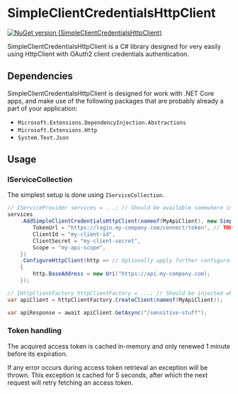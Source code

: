 # SimpleClientCredentialsHttpClient
[![NuGet version (SimpleClientCredentialsHttpClient)](https://img.shields.io/nuget/v/SimpleClientCredentialsHttpClient.svg?style=flat-square)](https://www.nuget.org/packages/SimpleClientCredentialsHttpClient/)

SimpleClientCredentialsHttpClient is a C# library designed for very easily using HttpClient with OAuth2 client credentials authentication.

## Dependencies
SimpleClientCredentialsHttpClient is designed for work with .NET Core apps, and make use of the following packages that are probably already a part of your application:
* `Microsoft.Extensions.DependencyInjection.Abstractions`
* `Microsoft.Extensions.Http`
* `System.Text.Json`

## Usage

### IServiceCollection

The simplest setup is done using `IServiceCollection`.

```csharp
// IServiceProvider services = ...; // Should be available somewhere in your Startup.cs or Program.cs
services
    .AddSimpleClientCredentialsHttpClient(nameof(MyApiClient), new SimpleOptions() { // This will apply an Authorization header to requests from HttpClient with name 'MyApiClient'
        TokenUrl = "https://login.my-company.com/connect/token", // TODO Fetch settings from config
        ClientId = "my-client-id",
        ClientSecret = "my-client-secret",
        Scope = "my-api-scope",
    })
    .ConfigureHttpClient(http => // Optionally apply further configuration to the HttpClient
    {
        http.BaseAddress = new Uri("https://api.my-company.com);
    });

// IHttpClientFactory httpClientFactory = ...; // Should be injected where you need to use the API Client
var apiClient = httpClientFactory.CreateClient(nameof(MyApiClient));

var apiResponse = await apiClient.GetAsync("/sensitive-stuff");
```

### Token handling

The acquired access token is cached in-memory and only renewed 1 minute before its expiration.

If any error occurs during access token retrieval an exception will be thrown. This exception is cached for 5 seconds, after which the next request will retry fetching an access token.

